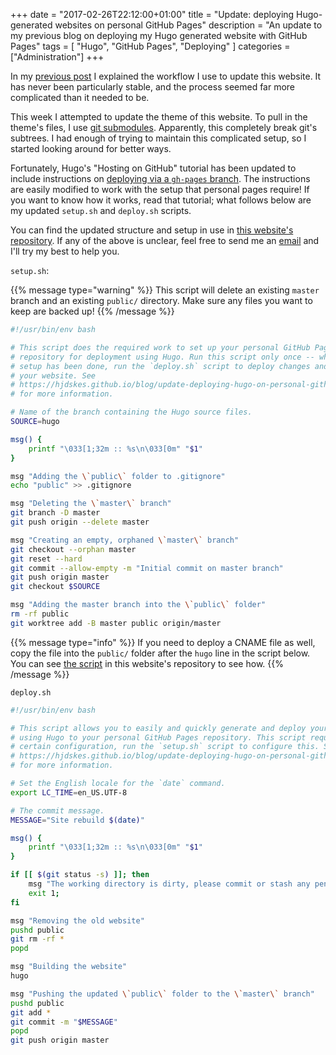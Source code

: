 +++
date = "2017-02-26T22:12:00+01:00"
title = "Update: deploying Hugo-generated websites on personal GitHub Pages"
description = "An update to my previous blog on deploying my Hugo generated website with GitHub Pages"
tags = [ "Hugo", "GitHub Pages", "Deploying" ]
categories = ["Administration"]
+++

In my [previous post](/blog/deploying-hugo-on-personal-gh-pages) I explained the
workflow I use to update this website. It has never been particularly stable,
and the process seemed far more complicated than it needed to be.

This week I attempted to update the theme of this website. To pull in
the theme's files, I use [git
submodules](https://git-scm.com/book/en/v2/Git-Tools-Submodules). Apparently,
this completely break git's subtrees. I had enough of trying to
maintain this complicated setup, so I started looking around for
better ways.

Fortunately, Hugo's "Hosting on GitHub" tutorial has been updated to include
instructions on [deploying via a `gh-pages`
branch](https://gohugo.io/tutorials/github-pages-blog/#deployment-via-gh-pages-branch).
The instructions are easily modified to work with the setup that personal pages
require! If you want to know how it works, read that tutorial; what follows
below are my updated `setup.sh` and `deploy.sh` scripts.

You can find the updated structure and setup in use in [this website's
repository](https://github.com/Hjdskes/hjdskes.github.io). If any of the above
is unclear, feel free to send me an [email](mailto:hjdskes@gmail.com) and I'll
try my best to help you.

`setup.sh`:

{{% message type="warning" %}} This script will delete an existing `master`
branch and an existing `public/` directory. Make sure any files you want to keep
are backed up! {{% /message %}}

```bash
#!/usr/bin/env bash

# This script does the required work to set up your personal GitHub Pages
# repository for deployment using Hugo. Run this script only once -- when the
# setup has been done, run the `deploy.sh` script to deploy changes and update
# your website. See
# https://hjdskes.github.io/blog/update-deploying-hugo-on-personal-github-pages/
# for more information.

# Name of the branch containing the Hugo source files.
SOURCE=hugo

msg() {
    printf "\033[1;32m :: %s\n\033[0m" "$1"
}

msg "Adding the \`public\` folder to .gitignore"
echo "public" >> .gitignore

msg "Deleting the \`master\` branch"
git branch -D master
git push origin --delete master

msg "Creating an empty, orphaned \`master\` branch"
git checkout --orphan master
git reset --hard
git commit --allow-empty -m "Initial commit on master branch"
git push origin master
git checkout $SOURCE

msg "Adding the master branch into the \`public\` folder"
rm -rf public
git worktree add -B master public origin/master
```

{{% message type="info" %}} If you need to deploy a CNAME file as well, copy
the file into the `public/` folder after the `hugo` line in the script below.
You can see [the
script](https://github.com/Hjdskes/hjdskes.github.io/blob/hugo/deploy.sh) in
this website's repository to see how.  {{% /message %}}

`deploy.sh`

```bash
#!/usr/bin/env bash

# This script allows you to easily and quickly generate and deploy your website
# using Hugo to your personal GitHub Pages repository. This script requires a
# certain configuration, run the `setup.sh` script to configure this. See
# https://hjdskes.github.io/blog/update-deploying-hugo-on-personal-github-pages/
# for more information.

# Set the English locale for the `date` command.
export LC_TIME=en_US.UTF-8

# The commit message.
MESSAGE="Site rebuild $(date)"

msg() {
    printf "\033[1;32m :: %s\n\033[0m" "$1"
}

if [[ $(git status -s) ]]; then
    msg "The working directory is dirty, please commit or stash any pending changes"
    exit 1;
fi

msg "Removing the old website"
pushd public
git rm -rf *
popd

msg "Building the website"
hugo

msg "Pushing the updated \`public\` folder to the \`master\` branch"
pushd public
git add *
git commit -m "$MESSAGE"
popd
git push origin master
```
